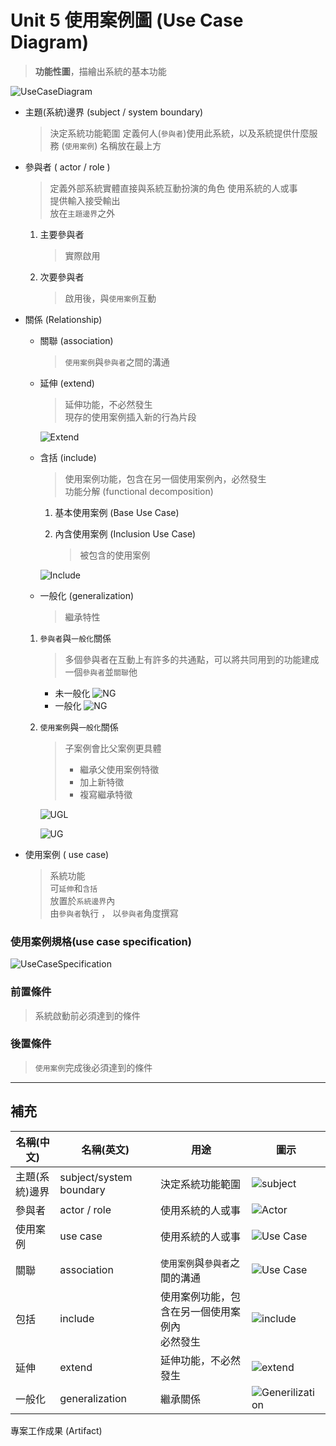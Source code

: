 # Unit 5 使用案例圖 (Use Case Diagram)
> **功能性圖**，描繪出系統的基本功能

![UseCaseDiagram](/images/UseCaseDiagram.PNG "UseCaseDiagram") 

* 主題(系統)邊界 (subject / system boundary)
    > 決定系統功能範圍 定義何人(`參與者`)使用此系統，以及系統提供什麼服務 (`使用案例`)
    > 名稱放在最上方 

* 參與者 ( actor / role ) 
    > 定義外部系統實體直接與系統互動扮演的角色
    > 使用系統的人或事 <br>
    > 提供輸入接受輸出 <br>
    > 放在`主題邊界`之外 

    1. 主要參與者
        > 實際啟用

    2. 次要參與者 
        > 啟用後，與`使用案例`互動

* 關係 (Relationship)

    * 關聯 (association)
        > `使用案例`與`參與者`之間的溝通

    * 延伸 (extend) 
        > 延伸功能，不必然發生 <br>
        > 現存的使用案例插入新的行為片段

        ![Extend](/images/UseCase_E.PNG "Extend")

    * 含括 (include)
        > 使用案例功能，包含在另一個使用案例內，必然發生 <br>
        > 功能分解 (functional decomposition)  

        1. 基本使用案例 (Base Use Case)
        2. 內含使用案例 (Inclusion Use Case)
        
            > 被包含的使用案例

        ![Include](/images/UseCase_I.PNG "Include")
        

    * 一般化 (generalization) 
        > 繼承特性

    1. `參與者`與`一般化`關係
        > 多個參與者在互動上有許多的共通點，可以將共同用到的功能建成一個`參與者`並`關聯`他

        * 未一般化
            ![NG](/images/UseCase_NG.PNG "NG")
        * 一般化
            ![NG](/images/UseCase_G.PNG "NG")
    
    2. `使用案例`與`一般化`關係
        > 子案例會比父案例更具體
        > * 繼承父使用案例特徵
        > * 加上新特徵
        > * 複寫繼承特徵

        ![UGL](/images/UseCase_UGL.PNG "UGL")

        ![UG](/images/UseCase_UG.PNG "UG")

* 使用案例 ( use case)
    > 系統功能 <br>
    > 可`延伸`和`含括` <br>
    > 放置於`系統邊界`內  <br>
    > 由`參與者`執行 ， 以`參與者`角度撰寫

### 使用案例規格(use case specification)
 ![UseCaseSpecification](/images/UseCase_UseCaseSpecification.PNG "UseCaseSpecification")

### 前置條件
> 系統啟動前必須達到的條件

### 後置條件
> `使用案例`完成後必須達到的條件

---
## 補充

| 名稱(中文) | 名稱(英文) | 用途 | 圖示 |
|---|---|---|---|
| 主題(系統)邊界 | subject/system boundary | 決定系統功能範圍 | ![subject](/images/UseCase_Subject.PNG "subject") |
| 參與者 | actor / role | 使用系統的人或事 | ![Actor](/images/UseCase_actor.PNG "Actor") |
| 使用案例 | use case | 使用系統的人或事 | ![Use Case](/images/UseCase_UseCase.PNG "Use Case") |
| 關聯 | association | `使用案例`與`參與者`之間的溝通 | ![Use Case](/images/UseCase_Association.PNG "Use Case") |
| 包括 | include | 使用案例功能，包含在另一個使用案例內 <br> 必然發生 | ![include](/images/UseCase_Include.PNG "include") |
| 延伸 | extend | 延伸功能，不必然發生 | ![extend](/images/UseCase_Extend.PNG "extend") |
| 一般化 | generalization | 繼承關係 | ![Generilization](/images/UseCase_Generilization.PNG "Generilization") |

 專案工作成果 (Artifact)
